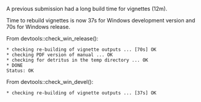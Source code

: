 A previous submission had a long build time for vignettes (12m). 

Time to rebuild vignettes is now 37s for Windows development version and 70s for Windows release.

From devtools::check_win_release():

```
* checking re-building of vignette outputs ... [70s] OK
* checking PDF version of manual ... OK
* checking for detritus in the temp directory ... OK
* DONE
Status: OK
```

From devtools::check_win_devel():

```
* checking re-building of vignette outputs ... [37s] OK
```
